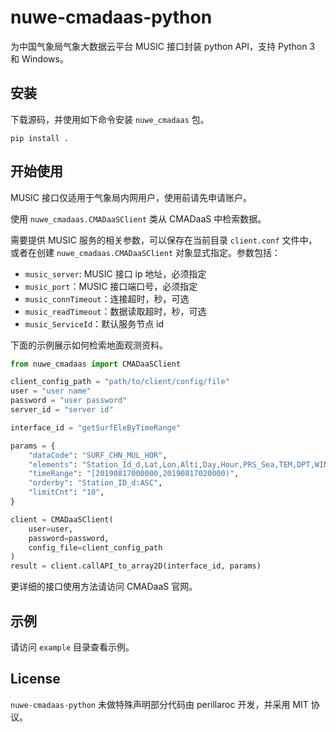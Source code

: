 # nuwe-cmadaas-python

为中国气象局气象大数据云平台 MUSIC 接口封装 python API，支持 Python 3 和 Windows。

## 安装

下载源码，并使用如下命令安装 `nuwe_cmadaas` 包。

```
pip install .
```

## 开始使用

MUSIC 接口仅适用于气象局内网用户，使用前请先申请账户。

使用 `nuwe_cmadaas.CMADaaSClient` 类从 CMADaaS 中检索数据。

需要提供 MUSIC 服务的相关参数，可以保存在当前目录 `client.conf` 文件中，
或者在创建 `nuwe_cmadaas.CMADaaSClient` 对象显式指定。参数包括：

- `music_server`: MUSIC 接口 ip 地址，必须指定
- `music_port`：MUSIC 接口端口号，必须指定
- `music_connTimeout`：连接超时，秒，可选
- `music_readTimeout`：数据读取超时，秒，可选
- `music_ServiceId`：默认服务节点 id

下面的示例展示如何检索地面观测资料。

```python
from nuwe_cmadaas import CMADaaSClient

client_config_path = "path/to/client/config/file"
user = "user name"
password = "user password"
server_id = "server id"

interface_id = "getSurfEleByTimeRange"

params = {
    "dataCode": "SURF_CHN_MUL_HOR",
    "elements": "Station_Id_d,Lat,Lon,Alti,Day,Hour,PRS_Sea,TEM,DPT,WIN_D_INST,WIN_S_INST,PRE_1h,PRE_6h,PRE_24h,PRS",
    "timeRange": "[20190817000000,20190817020000)",
    "orderby": "Station_ID_d:ASC",
    "limitCnt": "10",
}

client = CMADaaSClient(
    user=user,
    password=password,
    config_file=client_config_path
)
result = client.callAPI_to_array2D(interface_id, params)
```

更详细的接口使用方法请访问 CMADaaS 官网。

## 示例

请访问 `example` 目录查看示例。

## License

`nuwe-cmadaas-python` 未做特殊声明部分代码由 perillaroc 开发，并采用 MIT 协议。

